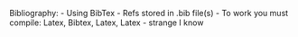 Bibliography:
	- Using BibTex
	- Refs stored in .bib file(s)
	- To work you must compile: Latex, Bibtex, Latex, Latex - strange I know